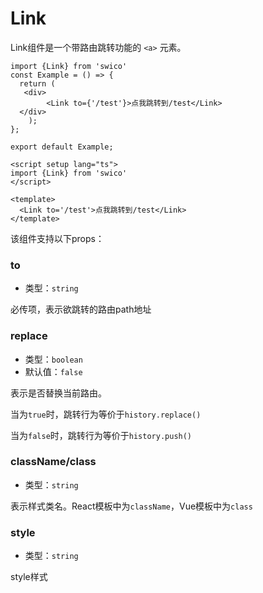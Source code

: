 # Link

Link组件是一个带路由跳转功能的 `<a>` 元素。

<CodeGroup>
  <CodeGroupItem title="react">

```tsx
import {Link} from 'swico'
const Example = () => {
  return (
   <div>
        <Link to={'/test'}>点我跳转到/test</Link>
  </div>
    );
};

export default Example;
```
  </CodeGroupItem>

  <CodeGroupItem title="vue">

```vue
<script setup lang="ts">
import {Link} from 'swico'
</script>

<template>
  <Link to='/test'>点我跳转到/test</Link>
</template>

```
  </CodeGroupItem>
</CodeGroup>

该组件支持以下props：
### to

- 类型：`string`

必传项，表示欲跳转的路由path地址

### replace

- 类型：`boolean`
- 默认值：`false`

表示是否替换当前路由。

当为`true`时，跳转行为等价于`history.replace()`

当为`false`时，跳转行为等价于`history.push()`
### className/class

- 类型：`string`

表示样式类名。React模板中为`className`，Vue模板中为`class`

### style

- 类型：`string`

style样式

